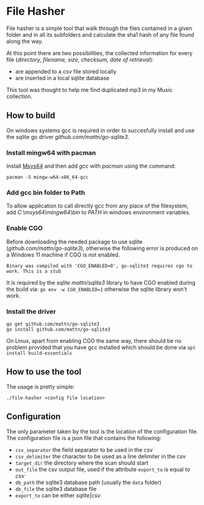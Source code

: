 # File Hasher

File hasher is a simple tool that walk through the files contained in a given folder and in all its subfolders and calculate the sha1 hash of any file found along the way.

At this point there are two possibilities, the collected information for every file (*directory, filename, size, checksum, date of retrieval*):
- are appended to a csv file stored locally
- are inserted in a local sqlite database 

This tool was thought to help me find duplicated mp3 in my Music collection. 

## How to build

On windows systems gcc is required in order to succesfully install and use the sqlite go driver *github.com/mattn/go-sqlite3*.

### Install  mingw64 with pacman

Install [Msys64][mysis] and then add *gcc* with *pacman* using the command: 
```
pacman -S mingw-w64-x86_64-gcc
```

### Add gcc bin folder to Path

To allow application to call directly gcc from any place of the filesystem, add *C:\msys64\mingw64\bin* to *PATH* in windows environment variables.

### Enable CGO

Before downloading the needed package to use sqlite (*github.com/mattn/go-sqlite3*), otherwise the following error is produced on a Windows 11 machine if CGO is not enabled.
```
Binary was compiled with 'CGO_ENABLED=0', go-sqlite3 requires cgo to work. This is a stub
```

It is required by the sqlite *mattn/sqlite3* library to have CGO enabled during the build via: `go env -w CGO_ENABLED=1`  otherwise the sqlite library won't work.

### Install the driver
```
go get github.com/mattn/go-sqlite3
go install github.com/mattn/go-sqlite3
```

On Linux, apart from enabling CGO the same way, there should be no problem provided that you have gcc installed which should be done via `apt install build-essentials`

## How to use the tool
The usage is pretty simple:

`./file-hasher <config file location>`

## Configuration
The only parameter taken by the tool is the location of the configuration file. The configuration file is a json file that contains the following:

- `csv_separator` the field separator to be used in the csv
- `csv_delimiter` the character to be used as a line delimiter in the csv
- `target_dir` the directory where the scan should start
- `out_file` the csv output file, used if the attribute `export_to` is equal to *csv*  
- `db_path` the sqlite3 database path (usually the `data` folder)
- `db_file` the sqlite3 database file
- `export_to` can be either *sqlite|csv*


[mysis]: https://www.msys2.org/